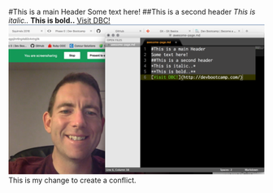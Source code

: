 #This is a main Header
Some text here!
##This is a second header
*This is italic..*
**This is bold..**
[Visit DBC!](http://devbootcamp.com/)
![Working Together](https://github.com/jamesponeal/phase-0-gps-1/blob/master/GPS1.1)
This is my change to create a conflict.
